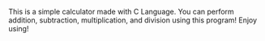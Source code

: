 This is a simple calculator made with C Language.
You can perform addition, subtraction, multiplication, and division using this program! 
Enjoy using! 

